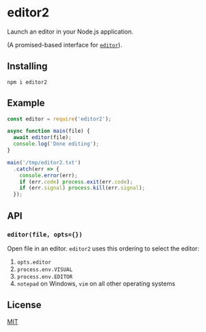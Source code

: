 # editor2

Launch an editor in your Node.js application.

(A promised-based interface for
[`editor`](https://www.npmjs.com/package/editor)).

## Installing

```
npm i editor2
```

## Example

```js
const editor = require('editor2');

async function main(file) {
  await editor(file);
  console.log('Done editing');
}

main('/tmp/editor2.txt')
  .catch(err => {
    console.error(err);
    if (err.code) process.exit(err.code);
    if (err.signal) process.kill(err.signal);
  });
```

## API

### `editor(file, opts={})`

Open file in an editor. `editor2` uses this ordering to select the
editor:

1. `opts.editor`
1. `process.env.VISUAL`
1. `process.env.EDITOR`
1. `notepad` on Windows, `vim` on all other operating systems

## License

[MIT](LICENSE)
